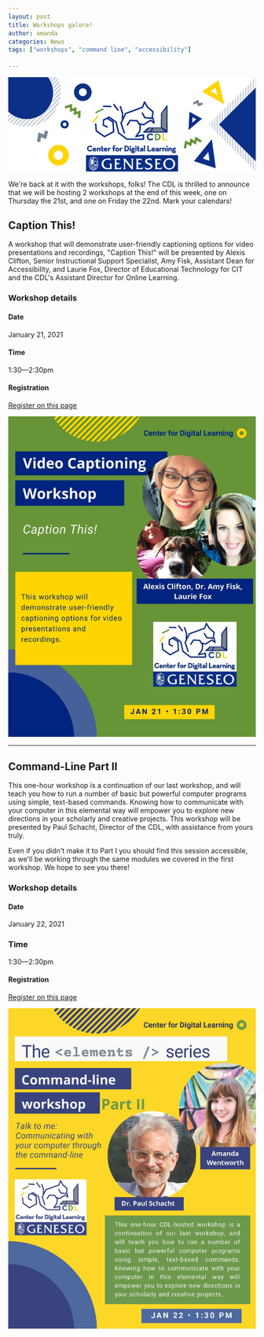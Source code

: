 ```yaml
---
layout: post
title: Workshops galore!
author: amanda
categories: News
tags: ["workshops", "command line", "accessibility"]

---
```


![CDL banner logo](/images/CDLLogoBanner_small.png)

<span class="drop">W</span>e're back at it with the workshops, folks! The CDL is thrilled to announce that we will be hosting 2 workshops at the end of this week, one on Thursday the 21st, and one on Friday the 22nd. Mark your calendars!

## Caption This!

A workshop that will demonstrate user-friendly captioning options for video presentations and recordings, "Caption This!" will be presented by Alexis Clifton, Senior Instructional Support Specialist, Amy Fisk, Assistant Dean for Accessibility, and Laurie Fox, Director of Educational Technology for CIT and the CDL's Assistant Director for Online Learning.

### Workshop details

#### Date 
January 21, 2021

#### Time
1:30—2:30pm

#### Registration
[Register on this page](https://geneseo.zoom.us/meeting/register/tJwtd-6uqDkvG9GavTUSyajGNWo4DMk2OkPg)

![CDL Caption This! workshop flyer](/images/captionthisflyer.jpg)

---

## Command-Line Part II

This one-hour workshop is a continuation of our last workshop, and will teach you how to run a number of basic but powerful computer programs using simple, text-based commands. Knowing how to communicate with your computer in this elemental way will empower you to explore new directions in your scholarly and creative projects. This workshop will be presented by Paul Schacht, Director of the CDL, with assistance from yours truly.

Even if you didn't make it to Part I you should find this session accessible, as we'll be working through the same modules we covered in the first workshop. We hope to see you there!

### Workshop details

#### Date
January 22, 2021

### Time
1:30—2:30pm

#### Registration
[Register on this page](https://geneseo.zoom.us/meeting/register/tJ0od-qpqjIpHdxelFAOg7cvzs7QnwqUgWx0)

![CDL Command-Line workshop flyer](/images/CLPart2Workshop.jpg)
